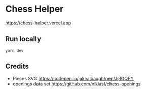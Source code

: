 # Chess Helper

https://chess-helper.vercel.app

## Run locally

```
yarn dev
```

## Credits
* Pieces SVG https://codepen.io/jakealbaugh/pen/JjRGQPY
* openings data set https://github.com/niklasf/chess-openings
